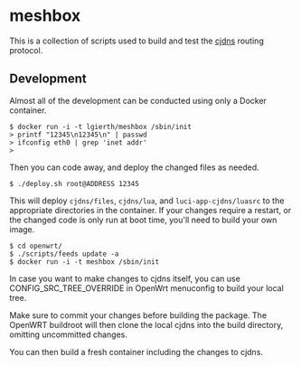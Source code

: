 meshbox
=======

This is a collection of scripts used to build and test the [cjdns][cjdns] routing protocol.

[cjdns]: https://github.com/hyperboria/cjdns

Development
-----------

Almost all of the development can be conducted using only a Docker container.

```
$ docker run -i -t lgierth/meshbox /sbin/init
> printf "12345\n12345\n" | passwd
> ifconfig eth0 | grep 'inet addr'
>
```

Then you can code away, and deploy the changed files as needed.

```
$ ./deploy.sh root@ADDRESS 12345
```

This will deploy `cjdns/files`, `cjdns/lua`, and `luci-app-cjdns/luasrc` to the appropriate directories in the container. If your changes require a restart, or the changed code is only run at boot time, you'll need to build your own image.

```
$ cd openwrt/
$ ./scripts/feeds update -a
$ docker run -i -t meshbox /sbin/init
```

In case you want to make changes to cjdns itself, you can use CONFIG_SRC_TREE_OVERRIDE in OpenWrt menuconfig to build your local tree.

Make sure to commit your changes before building the package. The OpenWRT buildroot will then clone the local cjdns into the build directory, omitting uncommitted changes.

You can then build a fresh container including the changes to cjdns.
